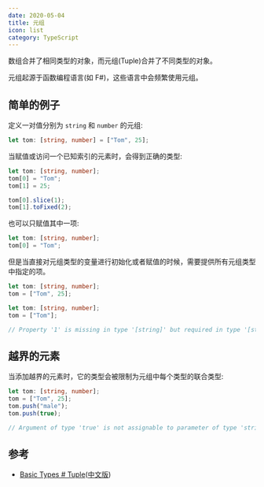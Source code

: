 ```yaml
---
date: 2020-05-04
title: 元组
icon: list
category: TypeScript
---
```


数组合并了相同类型的对象，而元组(Tuple)合并了不同类型的对象。

元组起源于函数编程语言(如 F#)，这些语言中会频繁使用元组。

<!-- more -->

## 简单的例子

定义一对值分别为 `string` 和 `number` 的元组:

```ts
let tom: [string, number] = ["Tom", 25];
```

当赋值或访问一个已知索引的元素时，会得到正确的类型:

```ts
let tom: [string, number];
tom[0] = "Tom";
tom[1] = 25;

tom[0].slice(1);
tom[1].toFixed(2);
```

也可以只赋值其中一项:

```ts
let tom: [string, number];
tom[0] = "Tom";
```

但是当直接对元组类型的变量进行初始化或者赋值的时候，需要提供所有元组类型中指定的项。

```ts
let tom: [string, number];
tom = ["Tom", 25];
```

```ts
let tom: [string, number];
tom = ["Tom"];

// Property '1' is missing in type '[string]' but required in type '[string, number]'.
```

## 越界的元素

当添加越界的元素时，它的类型会被限制为元组中每个类型的联合类型:

```ts
let tom: [string, number];
tom = ["Tom", 25];
tom.push("male");
tom.push(true);

// Argument of type 'true' is not assignable to parameter of type 'string | number'.
```

## 参考

- [Basic Types # Tuple](http://www.typescriptlang.org/docs/handbook/basic-types.html#tuple)([中文版](https://zhongsp.gitbooks.io/typescript-handbook/content/doc/handbook/Basic%20Types.html#元组-tuple))
